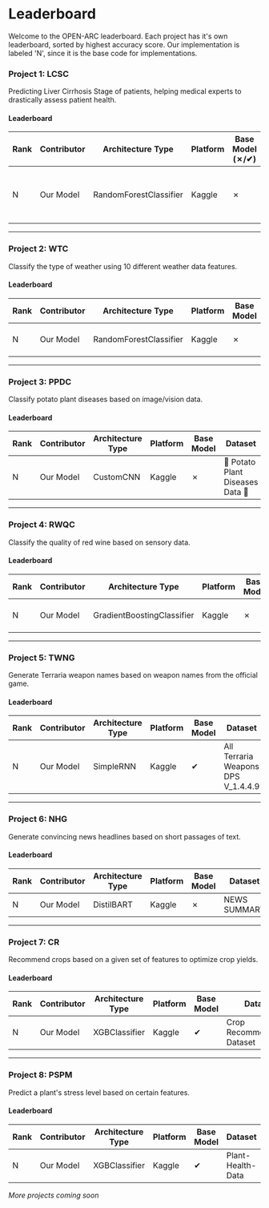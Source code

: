 # Leaderboard
Welcome to the OPEN-ARC leaderboard. Each project has it's own leaderboard, sorted by highest accuracy score. Our implementation is labeled 'N', since it is the base code for implementations.

### Project 1: LCSC
Predicting Liver Cirrhosis Stage of patients, helping medical experts to drastically assess patient health.

#### Leaderboard

| Rank | Contributor | Architecture Type | Platform | Base Model (✗/✔) | Dataset | Accuracy | Link |
|------|-------------|-------------------|----------|------------|---------|----------|------|
| N    | Our Model   | RandomForestClassifier             | Kaggle    | ✗        | Liver Cirrhosis Stage Classification 🩺 | 95.6%    | [Notebook](https://github.com/Infinitode/OPEN-ARC/blob/main/Project-1-LCSC/project-1-lcsc.ipynb) |

---

### Project 2: WTC
Classify the type of weather using 10 different weather data features.

#### Leaderboard

| Rank | Contributor | Architecture Type | Platform | Base Model | Dataset | Accuracy | Link |
|------|-------------|-------------------|----------|------------|---------|----------|------|
| N    | Our Model   | RandomForestClassifier             | Kaggle    | ✗        | Weather Type Classification | 91.2%    | [Notebook](https://github.com/Infinitode/OPEN-ARC/blob/main/Project-2-WTC/project-2-wtc.ipynb) |

---

### Project 3: PPDC
Classify potato plant diseases based on image/vision data.

#### Leaderboard

| Rank | Contributor | Architecture Type | Platform | Base Model | Dataset | Accuracy | Link |
|------|-------------|-------------------|----------|------------|---------|----------|------|
| N    | Our Model   | CustomCNN             | Kaggle    | ✗        | 🌱 Potato Plant Diseases Data 🍂 | 95.1%    | [Notebook](https://github.com/Infinitode/OPEN-ARC/blob/main/Project-3-PPDC/project-3-ppdc.ipynb) |

---

### Project 4: RWQC
Classify the quality of red wine based on sensory data.

#### Leaderboard

| Rank | Contributor | Architecture Type | Platform | Base Model | Dataset | Accuracy | Link |
|------|-------------|-------------------|----------|------------|---------|----------|------|
| N | Our Model | GradientBoostingClassifier | Kaggle | ✗ | Red Wine Quality | 72.8% | [Notebook](https://github.com/Infinitode/OPEN-ARC/blob/main/Project-4-RWQC/project-4-rwqc.ipynb) |

---

### Project 5: TWNG
Generate Terraria weapon names based on weapon names from the official game.

#### Leaderboard

| Rank | Contributor | Architecture Type | Platform | Base Model | Dataset | Accuracy | Link |
|------|-------------|-------------------|----------|------------|---------|----------|------|
| N    | Our Model   | SimpleRNN             | Kaggle    | ✔        | All Terraria Weapons DPS V_1.4.4.9 | 78.6%    | [Notebook](https://github.com/Infinitode/OPEN-ARC/blob/main/Project-5-TWNG/project-5-twng.ipynb) |

---

### Project 6: NHG
Generate convincing news headlines based on short passages of text.

#### Leaderboard

| Rank | Contributor | Architecture Type | Platform | Base Model | Dataset | BLEU-Score | Link |
|------|-------------|-------------------|----------|------------|---------|----------|------|
| N    | Our Model   | DistilBART             | Kaggle    | ✗        | NEWS SUMMARY | 52.8%    | [Notebook](https://github.com/Infinitode/OPEN-ARC/blob/main/Project-6-NHG/project-6-nhg.ipynb) |

---

### Project 7: CR
Recommend crops based on a given set of features to optimize crop yields.

#### Leaderboard

| Rank | Contributor | Architecture Type | Platform | Base Model | Dataset | Accuracy | Link |
|------|-------------|-------------------|----------|------------|---------|----------|------|
| N    | Our Model   | XGBClassifier             | Kaggle    | ✔        | Crop Recommendation Dataset | 98.6%    | [Notebook](https://github.com/Infinitode/OPEN-ARC/blob/main/Project-7-CR/project-7-cr.ipynb) |

---

### Project 8: PSPM
Predict a plant's stress level based on certain features.

#### Leaderboard

| Rank | Contributor | Architecture Type | Platform | Base Model | Dataset | Accuracy | Link |
|------|-------------|-------------------|----------|------------|---------|----------|------|
| N    | Our Model   | XGBClassifier             | Kaggle    | ✔        | Plant-Health-Data | 99.1%    | [Notebook](https://github.com/Infinitode/OPEN-ARC/blob/main/Project-8-PSPM/project-8-pspm.ipynb) |

*More projects coming soon*